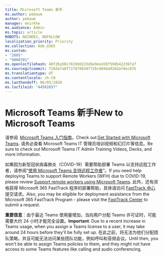 ```yaml
---
title: Microsoft Teams 新手
ms.author: pebaum
author: pebaum
manager: mnirkhe
ms.audience: Admin
ms.topic: article
ROBOTS: NOINDEX, NOFOLLOW
localization_priority: Priority
ms.collection: Adm_O365
ms.custom:
- "2605"
- "9000701"
ms.openlocfilehash: 48f26a50c7819dd225d9e9eed28f59db42236faf
ms.sourcegitcommit: f28dafa0f727870038f72bc904da926daf4ec07b
ms.translationtype: HT
ms.contentlocale: zh-CN
ms.lasthandoff: 06/05/2020
ms.locfileid: "44582657"
---
```

# <a name="new-to-microsoft-teams"></a><span data-ttu-id="33a56-102">Microsoft Teams 新手</span><span class="sxs-lookup"><span data-stu-id="33a56-102">New to Microsoft Teams</span></span>

<span data-ttu-id="33a56-103">请参阅  [Microsoft Teams 入门指南](https://docs.microsoft.com/microsoftteams/get-started-with-teams-quick-start)。</span><span class="sxs-lookup"><span data-stu-id="33a56-103">Check out [Get Started with Microsoft Teams](https://docs.microsoft.com/microsoftteams/get-started-with-teams-quick-start).</span></span> <span data-ttu-id="33a56-104">请务必查看 Microsoft Teams IT 管理员培训视频和幻灯片等信息。</span><span class="sxs-lookup"><span data-stu-id="33a56-104">Be sure to check out Microsoft Teams IT Admin Training Videos, Decks, and more information.</span></span>

<span data-ttu-id="33a56-105">如果因为新型冠状病毒肺炎（COVID-19）需要帮助部署 Teams 以支持远程工作者，请参阅“[使用 Microsoft Teams 支持远程工作者](https://docs.microsoft.com/microsoftteams/support-remote-work-with-teams)”。</span><span class="sxs-lookup"><span data-stu-id="33a56-105">If you need help deploying Teams to support Remote Workers (WFH) due to COVID-19, please review  [Support remote workers using Microsoft Teams](https://docs.microsoft.com/microsoftteams/support-remote-work-with-teams).</span></span> <span data-ttu-id="33a56-106">此外，还有资格获得 Microsoft 365 FastTrack 程序的部署帮助，具体请访问 [FastTrack 中心](https://www.microsoft.com/fasttrack)提交请求。</span><span class="sxs-lookup"><span data-stu-id="33a56-106">Also, you may be eligible for deployment assistance from the Microsoft 365 FastTrack Program - please visit the [FastTrack Center](https://www.microsoft.com/fasttrack) to submit a request.</span></span>

<span data-ttu-id="33a56-107">**重要信息**：由于最近 Teams 使用量增加，当向用户分配 Teams 许可证时，可能需要大约 24 小时才能完全设置。</span><span class="sxs-lookup"><span data-stu-id="33a56-107">**Important**: Due to a recent increase in Teams usage, when you assign a Teams license to a user, it may take around 24 hours before they'll be fully set up.</span></span> <span data-ttu-id="33a56-108">在此之前，将无法为他们分配团队策略，并且可能无法访问某些团队功能，例如呼叫和音频会议。</span><span class="sxs-lookup"><span data-stu-id="33a56-108">Until then, you won't be able to assign Teams policies to them, and they might not have access to some Teams features like calling and audio conferencing.</span></span>
